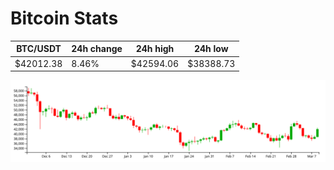 # Bitcoin Stats

BTC/USDT|24h change|24h high|24h low|
|---|---|---|---|
|$42012.38|8.46%|$42594.06|$38388.73|

<img src="./chart.svg">
